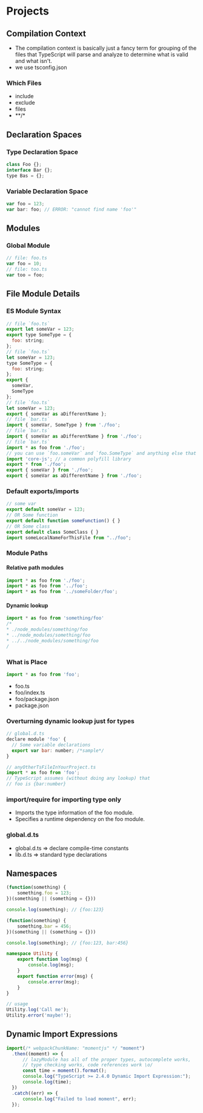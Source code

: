 # Projects

## Compilation Context
* The compilation context is basically just a fancy term for grouping of the files that TypeScript will parse and analyze to determine what is valid and what isn't.
* we use tsconfig.json
### Which Files
* include
* exclude
* files
* \*\*/*

## Declaration Spaces
### Type Declaration Space
```javascript
class Foo {};
interface Bar {};
type Bas = {};
```
### Variable Declaration Space
```javascript
var foo = 123;
var bar: foo; // ERROR: "cannot find name 'foo'"
```

## Modules
### Global Module
  ```javascript
  // file: foo.ts
  var foo = 10;
  // file: too.ts
  var too = foo;
  ```
## File Module Details
### ES Module Syntax
```javascript
// file `foo.ts`
export let someVar = 123;
export type SomeType = {
  foo: string;
};
// file `foo.ts`
let someVar = 123;
type SomeType = {
  foo: string;
};
export {
  someVar,
  SomeType
};
// file `foo.ts`
let someVar = 123;
export { someVar as aDifferentName };
// file `bar.ts`
import { someVar, SomeType } from './foo';
// file `bar.ts`
import { someVar as aDifferentName } from './foo';
// file `bar.ts`
import * as foo from './foo';
// you can use `foo.someVar` and `foo.SomeType` and anything else that foo might export.
import 'core-js'; // a common polyfill library
export * from './foo';
export { someVar } from './foo';
export { someVar as aDifferentName } from './foo';
```
### Default exports/imports
```javascript
// some var
export default someVar = 123;
// OR Some function
export default function someFunction() { }
// OR Some class
export default class SomeClass { }
import someLocalNameForThisFile from "../foo";
```
### Module Paths
#### Relative path modules
```javascript
import * as foo from './foo';
import * as foo from '../foo';
import * as foo from '../someFolder/foo';
```
#### Dynamic lookup
```javascript
import * as foo from 'something/foo'
/*
* ./node_modules/something/foo
* ../node_modules/something/foo
* ../../node_modules/something/foo
/
```
### What is Place
```javascript
import * as foo from 'foo';
```
* foo.ts
* foo/index.ts
* foo/package.json
* package.json

### Overturning dynamic lookup just for types
```javascript
// global.d.ts
declare module 'foo' {
  // Some variable declarations
  export var bar: number; /*sample*/
}
```
```javascript
// anyOtherTsFileInYourProject.ts
import * as foo from 'foo';
// TypeScript assumes (without doing any lookup) that
// foo is {bar:number}
```
### import/require for importing type only
* Imports the type information of the foo module.
* Specifies a runtime dependency on the foo module.

### global.d.ts
* global.d.ts => declare compile-time constants
* lib.d.ts => standard type declarations

## Namespaces
```javascript
(function(something) {
    something.foo = 123;
})(something || (something = {}))

console.log(something); // {foo:123}

(function(something) {
    something.bar = 456;
})(something || (something = {}))

console.log(something); // {foo:123, bar:456}
```
```typescript
namespace Utility {
    export function log(msg) {
        console.log(msg);
    }
    export function error(msg) {
        console.error(msg);
    }
}

// usage
Utility.log('Call me');
Utility.error('maybe!');
```

## Dynamic Import Expressions
```typescript
import(/* webpackChunkName: "momentjs" */ "moment")
  .then((moment) => {
      // lazyModule has all of the proper types, autocomplete works,
      // type checking works, code references work \o/
      const time = moment().format();
      console.log("TypeScript >= 2.4.0 Dynamic Import Expression:");
      console.log(time);
  })
  .catch((err) => {
      console.log("Failed to load moment", err);
  });
```